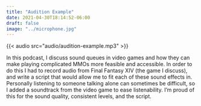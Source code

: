 ```yaml
---
title: "Audition Example"
date: 2021-04-30T18:14:52-06:00
draft: false
image: "../microphone.jpg"
---
```


{{< audio src="audio/audition-example.mp3" >}}

In this podcast, I discuss sound queues in video games and how they can make playing complicated MMOs more feasible and accessible. In order to do this I had to record audio from Final Fantasy XIV (the game I discuss), and write a script that would allow me to fit each of these sound effects in. Personally listening to someone talking alone can sometimes be difficult, so I added a soundtrack from the video game to ease listenability. I’m proud of this for the sound quality, consistent levels, and the script.